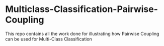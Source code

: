 # Multiclass-Classification-Pairwise-Coupling
This repo contains all the work done for illustrating how Pairwise Coupling can be used for Multi-Class Classification
